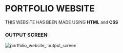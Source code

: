 <h1>PORTFOLIO WEBSITE</h1>
THIS WEBSITE HAS BEEN MADE USING <strong>HTML</strong> and <strong>CSS</strong>
<h3>OUTPUT SCREEN</h3>

![portfolio_website_ output_screen](https://github.com/GXNDHI/PORTFOLIO/assets/92109865/d2bf9bb4-f45b-4ff5-b5f5-afba1af1a456)

